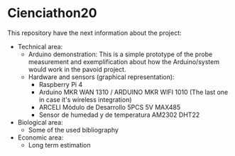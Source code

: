 # Cienciathon20

This repository have the next information about the project:
- Technical area:
	- Arduino demonstration: This is a simple prototype of the probe measurement and exemplification about how the 
	  Arduino/system would work in the pavoid project.
	- Hardware and sensors (graphical representation): 
		- Raspberry Pi 4
		- Arduino MKR WAN 1310 / ARDUINO MKR WIFI 1010 (The last one in case it's wireless integration)
		- ARCELI Módulo de Desarrollo 5PCS 5V MAX485
		- Sensor de humedad y de temperatura AM2302 DHT22
- Biological area:
	- Some of the used bibliography
- Economic area:
	- Long term estimation



